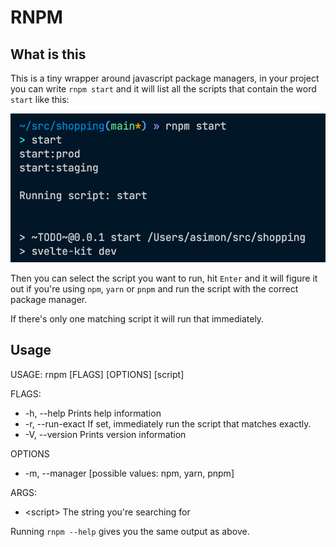 # RNPM

## What is this

This is a tiny wrapper around javascript package managers, in your project you can write `rnpm start` and it will list all the scripts that contain the word `start` like this:

![Sample output from the app](./media/list.png)

Then you can select the script you want to run, hit `Enter` and it will figure it out if you're using `npm`, `yarn` or `pnpm` and run the script with the correct package manager.

If there's only one matching script it will run that immediately.

## Usage

USAGE:
rnpm [FLAGS] [OPTIONS] [script]

FLAGS:

- -h, --help Prints help information
- -r, --run-exact If set, immediately run the script that matches exactly.
- -V, --version Prints version information

OPTIONS

- -m, --manager <PACKAGE MANAGER> [possible values: npm, yarn, pnpm]

ARGS:

- \<script> The string you're searching for

Running `rnpm --help` gives you the same output as above.
